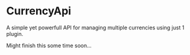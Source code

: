 # CurrencyApi
A simple yet powerfull API for managing multiple currencies using just 1 plugin.

Might finish this some time soon...
